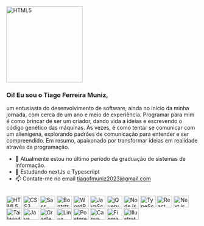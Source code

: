 <div>
<img src="https://github.com/tiagofmuniz/img/blob/master/giphy.gif"  width="200px" alt="HTML5" />
</div>

### Oi! Eu sou o Tiago Ferreira Muniz,
<p>um entusiasta do desenvolvimento de software, ainda no início da minha jornada, com cerca de um ano e meio de experiência.  Programar para mim é como brincar de ser um criador, dando vida a ideias e escrevendo o código genético das máquinas. Às vezes, é como tentar se comunicar com um alienígena, explorando padrões de comunicação para entender e ser compreendido. Em resumo, apaixonado por transformar ideias em realidade através da programação.</p>

- 🔭 Atualmente estou no último período da graduação de sistemas de informação.
- 🌱 Estudando nextJs e Typescriipt
- 📫 Contate-me no email tiagofmuniz2023@gmail.com
  
 <div style="display: inline_block">
 </br>
<img src="https://cdn.jsdelivr.net/gh/devicons/devicon/icons/html5/html5-original.svg" height="30" width="40" alt="HTML5" />
<img src="https://cdn.jsdelivr.net/gh/devicons/devicon/icons/css3/css3-original.svg" height="30" width="40" alt="CSS3" />
<img src="https://cdn.jsdelivr.net/gh/devicons/devicon/icons/sass/sass-original.svg" height="30" width="40" alt="Sass" />
<img src="https://cdn.jsdelivr.net/gh/devicons/devicon/icons/bootstrap/bootstrap-original.svg" height="30" width="40" alt="Bootstrap" />
<img src="https://cdn.jsdelivr.net/gh/devicons/devicon/icons/wordpress/wordpress-original.svg" height="30" width="40" alt="WordPress" />
<img src="https://cdn.jsdelivr.net/gh/devicons/devicon/icons/javascript/javascript-original.svg" height="30" width="40" alt="JavaScript" />
<img src="https://cdn.jsdelivr.net/gh/devicons/devicon/icons/jquery/jquery-original.svg" height="30" width="40" alt="jQuery" />
<img src="https://cdn.jsdelivr.net/gh/devicons/devicon/icons/nodejs/nodejs-original.svg" height="30" width="40" alt="Node.js" />
<img src="https://cdn.jsdelivr.net/gh/devicons/devicon/icons/typescript/typescript-original.svg" height="30" width="40" alt="TypeScript" />
<img src="https://cdn.jsdelivr.net/gh/devicons/devicon/icons/react/react-original.svg" height="30" width="40" alt="React" />
<img src="https://cdn.jsdelivr.net/gh/devicons/devicon/icons/nextjs/nextjs-original.svg" height="30" width="40" alt="Next.js" />
<img src="https://cdn.jsdelivr.net/gh/devicons/devicon/icons/tailwindcss/tailwindcss-plain.svg" height="30" width="40" alt="Tailwind CSS" />
<img src="https://cdn.jsdelivr.net/gh/devicons/devicon/icons/java/java-original.svg" height="30" width="40" alt="Java" />
<img src="https://cdn.jsdelivr.net/gh/devicons/devicon/icons/gradle/gradle-plain.svg" height="30" width="40" alt="Gradle" />
<img src="https://cdn.jsdelivr.net/gh/devicons/devicon/icons/linux/linux-original.svg" height="30" width="40" alt="Linux" />
<img src="https://cdn.jsdelivr.net/gh/devicons/devicon/icons/postgresql/postgresql-original.svg" height="30" width="40" alt="PostgreSQL" />
<img src="https://cdn.jsdelivr.net/gh/devicons/devicon/icons/canva/canva-original.svg" height="30" width="40" alt="Canva" />
<img src="https://cdn.jsdelivr.net/gh/devicons/devicon/icons/figma/figma-original.svg" height="30" width="40" alt="Figma" />
<img src="https://cdn.jsdelivr.net/gh/devicons/devicon/icons/illustrator/illustrator-plain.svg" height="30" width="40" alt="Illustrator" />


  </div>
